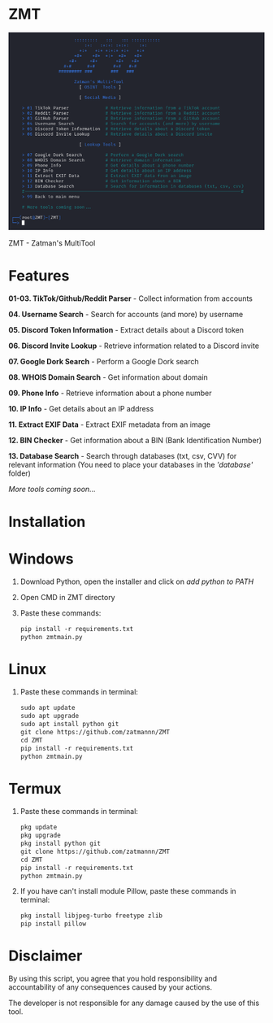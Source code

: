 # ZMT

![Screenshot](assets/images/ZMT.png)

ZMT - Zatman's MultiTool

# Features

**01-03. TikTok/Github/Reddit Parser** - Collect information from accounts

**04. Username Search** - Search for accounts (and more) by username

**05. Discord Token Information** - Extract details about a Discord token

**06. Discord Invite Lookup** - Retrieve information related to a Discord invite

**07. Google Dork Search** - Perform a Google Dork search

**08. WHOIS Domain Search** - Get information about domain

**09. Phone Info** - Retrieve information about a phone number

**10. IP Info** - Get details about an IP address

**11. Extract EXIF Data** - Extract EXIF metadata from an image

**12. BIN Checker** - Get information about a BIN (Bank Identification Number)

**13. Database Search** - Search through databases (txt, csv, CVV) for relevant information (You need to place your databases in the *'database'* folder)

*More tools coming soon...*

# Installation

# Windows

01. Download Python, open the installer and click on *add python to PATH*

02. Open CMD in ZMT directory

03. Paste these commands:

        pip install -r requirements.txt
        python zmtmain.py

# Linux

01. Paste these commands in terminal:

        sudo apt update
        sudo apt upgrade
        sudo apt install python git
        git clone https://github.com/zatmannn/ZMT
        cd ZMT
        pip install -r requirements.txt
        python zmtmain.py

# Termux

01. Paste these commands in terminal:

        pkg update
        pkg upgrade
        pkg install python git
        git clone https://github.com/zatmannn/ZMT
        cd ZMT
        pip install -r requirements.txt
        python zmtmain.py

02. If you have can't install module Pillow, paste these commands in terminal:

        pkg install libjpeg-turbo freetype zlib
        pip install pillow

# Disclaimer

By using this script, you agree that you hold responsibility and accountability of any consequences caused by your actions.

The developer is not responsible for any damage caused by the use of this tool.
